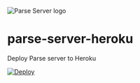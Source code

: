 ![Parse Server logo](.github/logo.png?raw=true)


# parse-server-heroku

Deploy Parse server to Heroku

[![Deploy](https://www.herokucdn.com/deploy/button.svg)](https://heroku.com/deploy)
